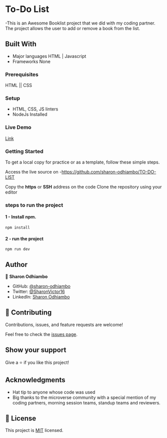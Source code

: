 # To-Do List
-This is an Awesome Booklist project that we did with my coding partner. The project allows the user to add or remove a book from the list.

## Built With

- Major languages 
  HTML | Javascript
- Frameworks
  None
  
 ### Prerequisites
HTML || CSS

### Setup
- HTML, CSS, JS linters
- NodeJs Installed


### Live Demo
[Link](https://sharon-odhiambo.github.io/sharon-odhiambo.github.io-TO-DO-LIST/dist/)
### Getting Started
To get a local copy for practice or as a template, follow these simple steps.

Access the live source on -https://github.com/sharon-odhiambo/TO-DO-LIST

Copy the **https** or **SSH** address on the code
Clone the repository using your editor 

### steps to run the project
#### 1 - Install npm.
```
npm install
```

#### 2 - run the project 
```
npm run dev
```

## Author

👤 **Sharon Odhiambo**

- GitHub: [@sharon-odhiambo](https://github.com/sharon-odhiambo)
- Twitter: [@SharonVictor16](https://twitter.com/sharonvictor16)
- LinkedIn: [Sharon Odhiambo](https://www.linkedin.com/in/sharon-odhiambo-4333a0163/)

## 🤝 Contributing

Contributions, issues, and feature requests are welcome!

Feel free to check the [issues page](../../issues/).

## Show your support

Give a ⭐️ if you like this project!

## Acknowledgments

- Hat tip to anyone whose code was used
- Big thanks to the microverse community with a special mention of my coding partners, morning session teams, standup teams and reviewers.
## 📝 License
This project is [MIT](./LICENSE.txt) licensed.
